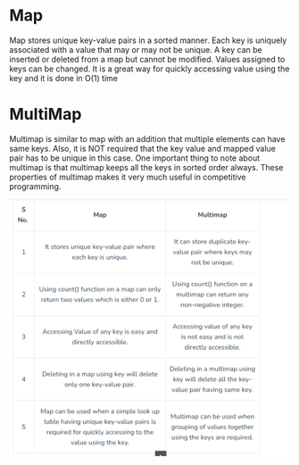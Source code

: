 # Map

Map stores unique key-value pairs in a sorted manner. Each key is uniquely associated with a value that may or may not be unique. A key can be inserted or deleted from a map but cannot be modified. Values assigned to keys can be changed. It is a great way for quickly accessing value using the key and it is done in O(1) time

# MultiMap

Multimap is similar to map with an addition that multiple elements can have same keys. Also, it is NOT required that the key value and mapped value pair has to be unique in this case. One important thing to note about multimap is that multimap keeps all the keys in sorted order always. These properties of multimap makes it very much useful in competitive programming.

![alt text](image.png)